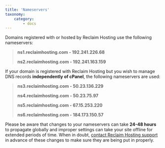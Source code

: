 ```yaml
---
title: 'Nameservers'
taxonomy:
    category:
        - docs
---
```


Domains registered with or hosted by Reclaim Hosting use the following nameservers:

> **ns1.reclaimhosting.com - 192.241.226.68**
> 
> **ns2.reclaimhosting.com - 192.241.163.159**

If your domain is registered with Reclaim Hosting but you wish to manage DNS records **independently of cPanel**, the following nameservers are used:

> **ns3.reclaimhosting.com - 50.23.136.229**
> 
> **ns4.reclaimhosting.com - 50.23.75.97**
> 
> **ns5.reclaimhosting.com - 67.15.253.220**
> 
> **ns6.reclaimhosting.com - 184.173.150.57**

Please be aware that changes to your nameservers can take **24-48 hours** to propagate globally and improper settings can take your site offline for extended periods of time. When in doubt, [contact Reclaim Hosting support](mailto:support@reclaimhosting.com) in advance of these changes to make sure they are being put in properly.
